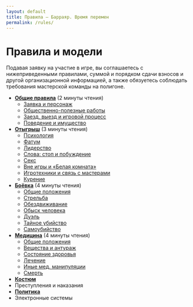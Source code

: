 ```yaml
---
layout: default
title: Правила — Барраяр. Время перемен
permalink: /rules/
---
```


# Правила и модели

Подавая заявку на участие в игре, вы соглашаетесь с нижеприведенными правилами, суммой и порядком сдачи взносов и другой организационной информацией, а также обязуетесь соблюдать требования мастерской команды на полигоне.

- __[Общие правила](/rules/main/)__ (2 минуты чтения)
	- [Заявка и персонаж](/rules/main/#section-1)
	- [Общественно-полезные работы](/rules/main/#section-2)
	- [Заезд, выезд и игровой процесс](/rules/main/#section-3)
	- [Поведение и имущество](/rules/main/#section-4)
- __[Отыгрыш](/rules/roleplay/)__ (3 минуты чтения)
	- [Психология](/rules/roleplay/#section-1)
	- [Фатум](/rules/roleplay/#section-2)
	- [Лидерство](/rules/roleplay/#section-3)
	- [Слова: стоп и побуждение](/rules/roleplay/#section-4)
	- [Секс](/rules/roleplay/#section-5)
	- [Вне игры и «Белая комната»](/rules/roleplay/#section-6)
	- [Игротехники и связь с мастерами](/rules/roleplay/#section-7)
	- [Курение](/rules/roleplay/#section-8)
- __[Боёвка](/rules/war/)__ (4 минуты чтения)
	- [Общие положения](/rules/war/#section-1)
	- [Стрельба](/rules/war/#section-2)
	- [Обездвиживание](/rules/war/#section-3)
	- [Обыск человека](/rules/war/#section-4)
	- [Дуэль](/rules/war/#section-5)
	- [Тайное убийство](/rules/war/#section-6)
	- [Самоубийство](/rules/war/#section-7)
- __[Медицина](/rules/med/)__ (4 минуты чтения)
	- [Общие положения](/rules/med/#section-1)
	- [Вещества и антураж](/rules/med/#section-2)
	- [Состояние здоровья](/rules/med/#section-5)
	- [Лечение ](/rules/med/#section-6)
	- [Иные мед. манипуляции](/rules/med/#section-10)
	- [Смерть](/rules/med/#section-11)
- __[Костюм](/help/costume/)__
- Преступления и наказания
- __[Политика](/rules/politics)__
- Электронные системы

